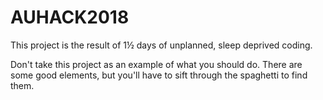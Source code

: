 # AUHACK2018

This project is the result of 1½ days of unplanned, sleep deprived coding.

Don't take this project as an example of what you should do. There are some good elements, but you'll have to sift through the spaghetti to find them.
